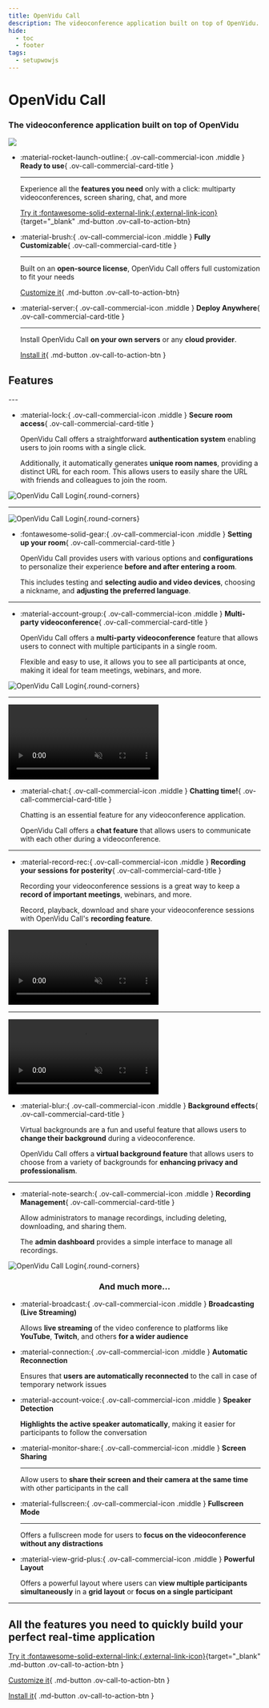 ```yaml
---
title: OpenVidu Call
description: The videoconference application built on top of OpenVidu. It offers all the features you need to quickly build your perfect real-time application.
hide:
  - toc
  - footer
tags:
  - setupwowjs
---
```



<div class="second-slogan wow animated animatedFadeInUp fadeInUp">
<h1 class="ov-call-commercial-title"> OpenVidu Call </h1>


<h3 class="ov-call-commercial-subtitle">
The videoconference application built on top of OpenVidu
</h3>

<div class="ov-call-commercial-img">
<img src="../../assets/images/openvidu-call/openvidu-call.jpg" class=" round-corners mkdocs-img" loading="lazy">
</div>

</div>

<div class="grid cards ov-call-commercial-main-cards wow animated animatedFadeInUp fadeInUp" markdown>

-   :material-rocket-launch-outline:{ .ov-call-commercial-icon .middle } __Ready to use__{ .ov-call-commercial-card-title }

	---

    Experience all the **features you need** only with a click: multiparty videoconferences, screen sharing, chat, and more


	[Try it :fontawesome-solid-external-link:{.external-link-icon}](https://demos.openvidu.io/openvidu-call/){target="_blank" .md-button .ov-call-to-action-btn}


-   :material-brush:{ .ov-call-commercial-icon .middle } __Fully Customizable__{ .ov-call-commercial-card-title }


	---
	Built on an **open-source license**, OpenVidu Call offers full customization to fit your needs


	[Customize it](./docs.md){ .md-button .ov-call-to-action-btn}

-   :material-server:{ .ov-call-commercial-icon .middle } __Deploy Anywhere__{ .ov-call-commercial-card-title }

	---

    Install OpenVidu Call **on your own servers** or any **cloud provider**.


	[Install it](../self-hosting/deployment-types.md){ .md-button .ov-call-to-action-btn }


</div>


<h2 class="ov-call-commercial-features-title"> Features </h2>
---
<!-- feature card -->
<div class="grid cards no-border no-shadow ov-call-commercial-feature-cards" markdown>

-	:material-lock:{ .ov-call-commercial-icon .middle } __Secure room access__{ .ov-call-commercial-card-title }

	OpenVidu Call offers a straightforward **authentication system** enabling users to join rooms with a single click.

	Additionally, it automatically generates **unique room names**, providing a distinct URL for each room. This allows users to easily share the URL with friends and colleagues to join the room.

![OpenVidu Call Login](../../assets/images/openvidu-call/ov-call-login.png){.round-corners}

</div>

---

<!-- feature card -->
<div class="grid cards no-border no-shadow ov-call-commercial-feature-cards" markdown>

![OpenVidu Call Login](../../assets/images/openvidu-call/ov-call-prejoin.png){.round-corners}

-	:fontawesome-solid-gear:{ .ov-call-commercial-icon .middle } __Setting up your room__{ .ov-call-commercial-card-title }

	OpenVidu Call provides users with various options and **configurations** to personalize their experience **before and after entering a room**.

	This includes testing and **selecting audio and video devices**, choosing a nickname, and **adjusting the preferred language**.


</div>

---

<!-- feature card -->
<div class="grid cards no-border no-shadow ov-call-commercial-feature-cards" markdown>

-	:material-account-group:{ .ov-call-commercial-icon .middle } __Multi-party videoconference__{ .ov-call-commercial-card-title }

	OpenVidu Call offers a **multi-party videoconference** feature that allows users to connect with multiple participants in a single room.

	Flexible and easy to use, it allows you to see all participants at once, making it ideal for team meetings, webinars, and more.

![OpenVidu Call Login](../../assets/images/openvidu-call/ov-call-multiparty.png){.round-corners}


</div>

---


<!-- feature card -->
<div class="grid cards no-border no-shadow ov-call-commercial-feature-cards" markdown>

<video class="round-corners"  src="../../assets/videos/ov-call-chat.mp4" defer muted playsinline autoplay loop async></video>

-	:material-chat:{ .ov-call-commercial-icon .middle } __Chatting time!__{ .ov-call-commercial-card-title }


	Chatting is an essential feature for any videoconference application.

	OpenVidu Call offers a **chat feature** that allows users to communicate with each other during a videoconference.


</div>


---

<!-- feature card -->
<div class="grid cards no-border no-shadow ov-call-commercial-feature-cards" markdown>

-	:material-record-rec:{ .ov-call-commercial-icon .middle } __Recording your sessions for posterity__{ .ov-call-commercial-card-title }

	Recording your videoconference sessions is a great way to keep a **record of important meetings**, webinars, and more.

	Record, playback, download and share your videoconference sessions with OpenVidu Call's **recording feature**.

<video class="round-corners"  src="../../assets/videos/ov-call-recording.mp4" defer muted playsinline autoplay loop async></video>

</div>


---
<!-- feature card -->
<div class="grid cards no-border no-shadow ov-call-commercial-feature-cards" markdown>

<video class="round-corners"  src="../../assets/videos/ov-call-vb.mp4" defer muted playsinline autoplay loop async></video>

-	:material-blur:{ .ov-call-commercial-icon .middle } __Background effects__{ .ov-call-commercial-card-title }

	Virtual backgrounds are a fun and useful feature that allows users to **change their background** during a videoconference.

	OpenVidu Call offers a **virtual background feature** that allows users to choose from a variety of backgrounds for **enhancing privacy and professionalism**.

</div>

---

<!-- feature card -->
<div class="grid cards no-border no-shadow ov-call-commercial-feature-cards" markdown>

-	:material-note-search:{ .ov-call-commercial-icon .middle } __Recording Management__{ .ov-call-commercial-card-title }

	Allow administrators to manage recordings, including deleting, downloading, and sharing them.

	The **admin dashboard** provides a simple interface to manage all recordings.

![OpenVidu Call Login](../../assets/images/openvidu-call/ov-call-admin-dashboard.png){.round-corners}

</div>

<div class="wow animated animatedFadeInUp fadeInUp">
  <h3 style="text-align: center">
	And much more...
  </h3>
</div>



<div class="grid cards ov-call-commercial-features-cards" markdown>

-   :material-broadcast:{ .ov-call-commercial-icon .middle } __Broadcasting (Live Streaming)__

    Allows **live streaming** of the video conference to platforms like **YouTube**, **Twitch**, and others **for a wider audience**

-   :material-connection:{ .ov-call-commercial-icon .middle } __Automatic Reconnection__

    Ensures that **users are automatically reconnected** to the call in case of temporary network issues


-   :material-account-voice:{ .ov-call-commercial-icon .middle } __Speaker Detection__

    **Highlights the active speaker automatically**, making it easier for participants to follow the conversation


-   :material-monitor-share:{ .ov-call-commercial-icon .middle } __Screen Sharing__

    ---

    Allow users to **share their screen and their camera at the same time** with other participants in the call


-   :material-fullscreen:{ .ov-call-commercial-icon .middle } __Fullscreen Mode__

	---

	Offers a fullscreen mode for users to **focus on the videoconference without any distractions**

-   :material-view-grid-plus:{ .ov-call-commercial-icon  .middle } __Powerful Layout__

    Offers a powerful layout where users can **view multiple participants simultaneously** in a **grid layout** or **focus on a single participant**


</div>

---


<div class="second-slogan wow animated animatedFadeInUp fadeInUp">
  <h2>
	All the features you need to quickly build your perfect real-time application
  </h2>
</div>

<div class="grid ov-call-footer-btn-container" markdown>

[Try it :fontawesome-solid-external-link:{.external-link-icon}](https://demos.openvidu.io/openvidu-call/){target="_blank" .md-button .ov-call-to-action-btn }

[Customize it](./docs.md){ .md-button .ov-call-to-action-btn }

[Install it](../self-hosting/deployment-types.md){ .md-button .ov-call-to-action-btn }

</div>
